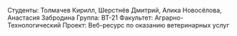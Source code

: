 Студенты: Толмачев Кирилл, Шерстнёв Дмитрий, Алика Новосёлова, Анастасия Забродина
Группа: ВТ-21
Факультет: Аграрно-Технологический
Проект: Веб-ресурс по оказанию ветеринарных услуг
